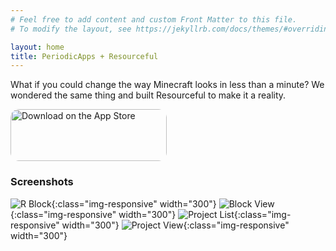 ```yaml
---
# Feel free to add content and custom Front Matter to this file.
# To modify the layout, see https://jekyllrb.com/docs/themes/#overriding-theme-defaults

layout: home
title: PeriodicApps + Resourceful
---
```



What if you could change the way Minecraft looks in less than a minute? We wondered the same thing and built Resourceful to make it a reality.


<a href="https://apps.apple.com/us/app/resourceful-by-periodic-apps/id1550452199?itsct=apps_box_badge&amp;itscg=30200" style="display: inline-block; overflow: hidden; border-top-left-radius: 13px; border-top-right-radius: 13px; border-bottom-right-radius: 13px; border-bottom-left-radius: 13px; width: 250px; height: 83px;"><img src="https://tools.applemediaservices.com/api/badges/download-on-the-app-store/black/en-us?size=250x83&amp;releaseDate=1638489600&h=a97e576e91f0ca6d99d97f70a2db2ee0" alt="Download on the App Store" style="border-top-left-radius: 13px; border-top-right-radius: 13px; border-bottom-right-radius: 13px; border-bottom-left-radius: 13px; width: 250px; height: 83px;"></a>

### Screenshots

![R Block](/assets/images/IMG_A9189B2AFB7E-1.jpeg){:class="img-responsive" width="300"}
![Block View](/assets/images/iphone+6.5+block+view.png){:class="img-responsive" width="300"}
![Project List](/assets/images/iphone+6.5+project+list.png){:class="img-responsive" width="300"}
![Project View](/assets/images/iphone+6.5+project+view.png){:class="img-responsive" width="300"}